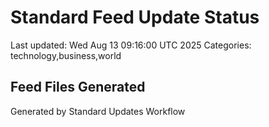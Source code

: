 # Standard Feed Update Status
Last updated: Wed Aug 13 09:16:00 UTC 2025
Categories: technology,business,world

## Feed Files Generated

Generated by Standard Updates Workflow
